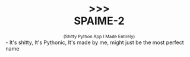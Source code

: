 # <div align="center">>>><br>SPAIME-2‌</div>
<div align="center"><sup>(Shitty Python App I Made Entirely)</sup></div>
- It's shitty, It's Pythonic, It's made by me, might just be the most perfect name